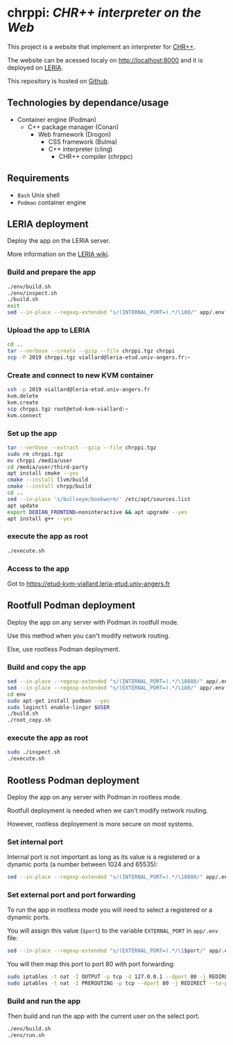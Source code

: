# chrppi: *CHR++ interpreter on the Web*

This project is a website that implement an interpreter for [CHR++](https://gitlab.com/vynce/chrpp).

The website can be acessed localy on [http://localhost:8000](http://localhost) and it is deployed on [LERIA](https://etud-kvm-viallard.leria-etud.univ-angers.fr).

This repository is hosted on [Github](https://github.com/chrppi-developpers/chrppi).

## Technologies by dependance/usage

- Container engine (Podman)
	- C++ package manager (Conan)
		- Web framework (Drogon)
			- CSS framework (Bulma)
			- C++ interpreter (cling)
				- CHR++ compiler (chrppc)

## Requirements

- `Bash` Unix shell
- `Podman` container engine

## LERIA deployment

Deploy the app on the LERIA server.

More information on the [LERIA wiki](https://wiki.leria.univ-angers.fr/ua_members/cloud).

### Build and prepare the app

```bash
./env/build.sh
./env/inspect.sh
./build.sh
exit
sed --in-place --regexp-extended "s/(INTERNAL_PORT=).*/\180/" app/.env
```

### Upload the app to LERIA

```bash
cd ..
tar --verbose --create --gzip --file chrppi.tgz chrppi
scp -P 2019 chrppi.tgz viallard@leria-etud.univ-angers.fr:~
```

### Create and connect to new KVM container

```bash
ssh -p 2019 viallard@leria-etud.univ-angers.fr
kvm.delete
kvm.create
scp chrppi.tgz root@etud-kvm-viallard:~
kvm.connect
```

### Set up the app

```bash
tar --verbose --extract --gzip --file chrppi.tgz
sudo rm chrppi.tgz
mv chrppi /media/user
cd /media/user/third-party
apt install cmake --yes
cmake --install llvm/build
cmake --install chrpp/build
cd ..
sed --in-place 's/bullseye/bookworm/' /etc/apt/sources.list
apt update
export DEBIAN_FRONTEND=noninteractive && apt upgrade --yes
apt install g++ --yes
```

### execute the app as root

```bash
./execute.sh
```

### Access to the app

Got to https://etud-kvm-viallard.leria-etud.univ-angers.fr

## Rootfull Podman deployment

Deploy the app on any server with Podman in rootfull mode.

Use this method when you can't modify network routing.

Else, use rootless Podman deployment.

### Build and copy the app

```bash
sed --in-place --regexp-extended "s/(INTERNAL_PORT=).*/\18080/" app/.env
sed --in-place --regexp-extended "s/(EXTERNAL_PORT=).*/\180/" app/.env
cd env
sudo apt-get install podman --yes
sudo loginctl enable-linger $USER
./build.sh
./root_copy.sh
```

### execute the app as root

```bash
sudo ./inspect.sh
./execute.sh
```

## Rootless Podman deployment

Deploy the app on any server with Podman in rootless mode.

Rootfull deployment is needed when we can't modify network routing.

However, rootless deployement is more secure on most systems.

### Set internal port

Internal port is not important as long as its value is a registered or a dynamic ports (a number between 1024 and 65535):

```bash
sed --in-place --regexp-extended "s/(INTERNAL_PORT=).*/\18080/" app/.env 
```

### Set external port and port forwarding

To run the app in rootless mode you will need to select a registered or a dynamic ports.

You will assign this value (`$port`) to the variable `EXTERNAL_PORT` in `app/.env` file:

```bash
sed --in-place --regexp-extended "s/(EXTERNAL_PORT=).*/\1$port/" app/.env 
```

You will then map this port to port 80 with port forwarding:

```bash
sudo iptables -t nat -I OUTPUT -p tcp -d 127.0.0.1 --dport 80 -j REDIRECT --to-ports $port
sudo iptables -t nat -I PREROUTING -p tcp --dport 80 -j REDIRECT --to-ports $port
```

### Build and run the app

Then build and run the app with the current user on the select port.

```bash
./env/build.sh
./env/run.sh
```